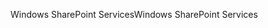 <span data-ttu-id="5c373-101">Windows SharePoint Services</span><span class="sxs-lookup"><span data-stu-id="5c373-101">Windows SharePoint Services</span></span>